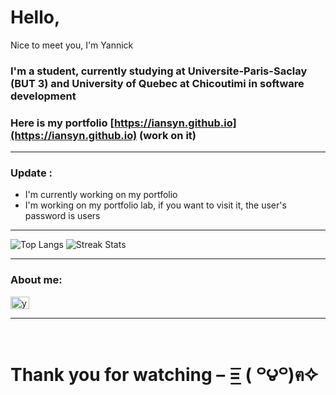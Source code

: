 # Hello,  
Nice to meet you, I'm Yannick

### I'm a student, currently studying at Universite-Paris-Saclay (BUT 3) and University of Quebec at Chicoutimi in software development

### Here is my portfolio [https://iansyn.github.io](https://iansyn.github.io) (work on it)

---

### Update :
- I'm currently working on my portfolio  
- I'm working on my portfolio lab, if you want to visit it, the user's password is users

---

<!-- Statistique -->
<!-- ![Gif](https://wallpaperaccess.com/full/775140.gif) -->
![Top Langs](https://github-readme-stats.vercel.app/api/top-langs/?username=IanSYN&theme=react&layout=compact)
![Streak Stats](http://github-readme-streak-stats.herokuapp.com?user=IanSYN&theme=react&date_format=M%20j%5B%2C%20Y%5D)

---

### About me:
<a href="https://www.linkedin.com/in/yannick-han-1a38b6270/" target="blank">
  <img align="center" src="https://raw.githubusercontent.com/rahuldkjain/github-profile-readme-generator/master/src/images/icons/Social/linked-in-alt.svg" alt="yannick han" height="20" width="30">
</a>

---

<br>

# Thank you for watching – =͟͟͞͞ ( ꒪౪꒪)ฅ✧
